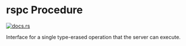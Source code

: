 # rspc Procedure

[![docs.rs](https://img.shields.io/crates/v/rspc-procedure)](https://docs.rs/rspc-procedure)

Interface for a single type-erased operation that the server can execute.
